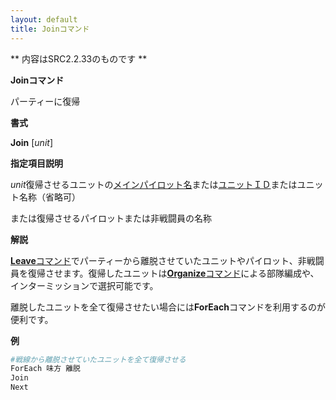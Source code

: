 ```yaml
---
layout: default
title: Joinコマンド
---
```

** 内容はSRC2.2.33のものです **

**Joinコマンド**

パーティーに復帰

**書式**

**Join** [*unit*]

**指定項目説明**

*unit*復帰させるユニットの[メインパイロット名](メインパイロット名.md)または[ユニットＩＤ](ユニットＩＤ.md)またはユニット名称（省略可）

または復帰させるパイロットまたは非戦闘員の名称

**解説**

[**Leave**コマンド](Leaveコマンド.md)でパーティーから離脱させていたユニットやパイロット、非戦闘員を復帰させます。復帰したユニットは[**Organize**コマンド](Organizeコマンド.md)による部隊編成や、インターミッションで選択可能です。

離脱したユニットを全て復帰させたい場合には**ForEach**コマンドを利用するのが便利です。

**例**
```sh
#戦線から離脱させていたユニットを全て復帰させる
ForEach 味方 離脱
Join
Next
```

